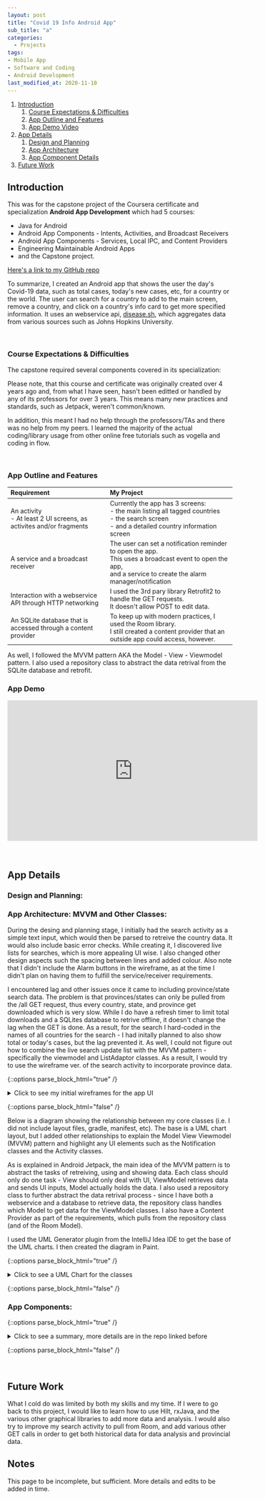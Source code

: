 ```yaml
---
layout: post
title: "Covid 19 Info Android App"
sub_title: "a"
categories:
  - Projects
tags:
- Mobile App 
- Software and Coding
- Android Development
last_modified_at: 2020-11-10 
---
```


1. [Introduction](#1)
    1. [Course Expectations & Difficulties](#1a)
    2. [App Outline and Features](#1b)
    3. [App Demo Video](#1c)
2. [App Details](#2)
    1. [Design and Planning](#2a)
    2. [App Architecture](#2b)
    3. [App Component Details](#2c)
3. [Future Work](#3)
    
    
## Introduction <a name="1"></a>
This was for the capstone project of the Coursera certificate and specialization **Android App Development** which had 5 courses: 
* Java for Android
* Android App Components - Intents, Activities, and Broadcast Receivers
* Android App Components - Services, Local IPC, and Content Providers 
* Engineering Maintainable Android Apps
* and the Capstone project.

[Here's a link to my GitHub repo](https://github.com/96yrlee/Covid-19InfoApp)

To summarize, I created an Android app that shows the user the day's Covid-19 data, such as total cases, today's new cases, etc, for a country or the world. 
The user can search for a country to add to the main screen, remove a country, and click on a country's info card to get more specified information.
It uses an webservice api, [disease.sh](https://disease.sh/), which aggregates data from various sources such as Johns Hopkins University.


<p>&nbsp;</p> 

### Course Expectations & Difficulties <a name="1a"></a>

The capstone required several components covered in its specialization:

Please note, that this course and certificate was originally created over 4 years ago and, from what I have seen, hasn't been editted or handled by any of its professors for over 3 years. This means many new practices and standards, such as Jetpack, weren't common/known. 

In addition, this meant I had no help through the professors/TAs and there was no help from my peers. I learned the majority of the actual coding/library usage from other online free tutorials such as vogella and coding in flow.

<p>&nbsp;</p> 


### App Outline and Features <a name="1b"></a>

|       Requirement    |       My Project       |
|:--------------------|:-----------------------|
| An activity <br> - At least 2 UI screens, as activites and/or fragments | Currently the app has 3 screens: <br> - the main listing all tagged countries <br> - the search screen <br> - and a detailed country information screen |
| A service and a broadcast receiver | The user can set a notification reminder to open the app. <br> This uses a broadcast event to open the app, <br> and a service to create the alarm manager/notification|
| Interaction with a webservice API through HTTP networking | I used the 3rd pary library Retrofit2 to handle the GET requests. <br> It doesn't allow POST to edit data. |
| An SQLite database that is accessed through a content provider | To keep up with modern practices, I used the Room library. <br> I still created a content provider that an outside app could access, however.  |

As well, I followed the MVVM pattern AKA the Model - View - Viewmodel pattern. I also used a repository class to abstract the data retrival from the SQLite database and retrofit.

### App Demo <a name="1c"></a>

<iframe width="560" height="315" src="https://www.youtube.com/embed/en1Aum7PTuA" frameborder="0" allow="accelerometer; autoplay; clipboard-write; encrypted-media; gyroscope; picture-in-picture" allowfullscreen></iframe>

<p>&nbsp;</p> 


## App Details <a name="2"></a>

### Design and Planning: <a name="2a"></a>


### App Architecture: MVVM and Other Classes: <a name="2b"></a>

During the desing and planning stage, I initially had the search activity as a simple text input, which would then be parsed to retreive the country data. It would also include basic error checks. While creating it, I discovered live lists for searches, which is more appealing UI wise. I also changed other design aspects such the spacing between lines and added colour. Also note that I didn't include the Alarm buttons in the wireframe, as at the time I didn't plan on having them to fulfill the service/receiver requirements.

I  encountered lag and other issues once it came to including province/state search data. The problem is that provinces/states can only be pulled from the /all GET request, thus every country, state, and province get downloaded which is very slow. While I do have a refresh timer to limit total downloads and a SQLites database to retrive offline, it doesn't change the lag when the GET is done. As a result, for the search I hard-coded in the names of all countries for the search - I had initally planned to also show total or today's cases, but the lag prevented it. As well, I could not figure out how to combine the live search update list with the MVVM pattern - specifically the viewmodel and ListAdaptor classes. As a result, I would try to use the wireframe ver. of the search activity to incorporate province data.

{::options parse_block_html="true" /} 

<details>
  
  <summary markdown="span">Click to see my initial wireframes for the app UI</summary>
  
  ![wireframe](/images/projects/covid19app/covid19app-OG-wireframepng.png "What I originally thought out"){:width="1000"}
 
  
</details>

{::options parse_block_html="false" /}


Below is a diagram showing the relationship between my core classes (i.e. I did not include layout files, gradle, manifest, etc). The base is a UML chart layout, but I added other relationships to explain the Model View Viewmodel (MVVM) pattern and highlight any UI elements such as the Notification classes and the Activity classes.

As is explained in Android Jetpack, the main idea of the MVVM pattern is to abstract the tasks of retreiving, using and showing data. Each class should only do one task - View should only deal with UI, ViewModel retrieves data and sends UI inputs, Model actually holds the data. I also used a repository class to further abstract the data retrival process - since I have both a webservice and a database to retrieve data, the repository class handles which Model to get data for the ViewModel classes. I also have a Content Provider as part of the requirements, which pulls from the repository class (and of the Room Model). 

I used the UML Generator plugin from the IntelliJ Idea IDE to get the base of the UML charts. I then created the diagram in Paint.

{::options parse_block_html="true" /} 

<details>
  
  <summary markdown="span">Click to see a UML Chart for the classes</summary>
  
  ![img](/images/projects/covid19app/covid19app-current-UML-Chart.png "It's a big image"){:width="1000"}
  
</details>

{::options parse_block_html="false" /}

### App Components: <a name="2c"></a>

{::options parse_block_html="true" /} 

<details>
  
  <summary markdown="span">Click to see a summary, more details are in the repo linked before</summary>
  

  **Webservice API:** 
[Link to API. ](http://disease.sh/v3/covid-19/) [Link to GitHub. ](https://github.com/disease-sh/API) 
The webservice API is disease.sh's Covid19 specific API. It provides an HTTP protocol and provides a json output; no authentication key is required. They use a variety of sources, including Worldometer, John Hopkins University, and several countries' own government provided data. There are also other data, such as vaccine news, but they are not of interest for this project.

I used Retrofit2 to handle retreving and parsing the gson data.

**Activities/UI Screen:** The main activity will show a list of info cards that each show a country's data for the day (ex. total and new cases). The world's data is also shown by default. The user can delete a card by swiping or add one via search. The cards can be clicked and lead to the 3rd activity to show more options/details.

The second activity is the search. As you type, it updates the list of options live to find a specific country or the world. Once you click a card, it will close the activity back to the main, and you will see the new country added.

The last (3rd) activity will show the details of a specific country the user clicked in the main screen. Currentlythe only extra details are the number of tests taken and the country's population. 

**Notification Alarm:** 

In the main menu, with a time picker, the user can set a time for the notification to appear. Clicking on the notification will open the app, even if it is not active, background or foreground. This is based on the alarm manager set up with a service, broadcast receiver, and an application class to set up the notification manager. While IntentService was taught, it has been depreciated and I thus used JobIntentService. I also used a regular broadcast receiver, as opposed to a local broadcast receiver, since the notification would be used when the app is shut down to start and open it.  

**SQLite Database:**

As mentioned before, rather than use the content provider I opted for Room. In fact, I connected the content provider to pull through the repository and Room database to use the same SQLite tables.

</details>

{::options parse_block_html="false" /}

<p>&nbsp;</p> 

## Future Work <a name="3"></a>

What I cold do was limited by both my skills and my time. If I were to go back to this project, I would like to learn how to use Hilt, rxJava, and the various other graphical libraries to add more data and analysis. I would also try to improve my search activity to pull from Room, and add various other GET calls in order to get both historical data for data analysis and provincial data.



## Notes


This page to be incomplete, but sufficient. More details and edits to be added in time.

<p>&nbsp;</p> 
<p>&nbsp;</p> 
